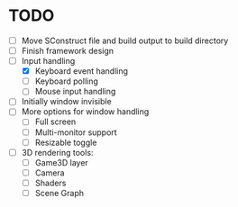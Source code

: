# TODO

- [ ] Move SConstruct file and build output to build directory
- [ ] Finish framework design
- [ ] Input handling
  - [x] Keyboard event handling
  - [ ] Keyboard polling
  - [ ] Mouse input handling
- [ ] Initially window invisible
- [ ] More options for window handling
  - [ ] Full screen
  - [ ] Multi-monitor support
  - [ ] Resizable toggle
- [ ] 3D rendering tools:
  - [ ] Game3D layer
  - [ ] Camera
  - [ ] Shaders
  - [ ] Scene Graph
